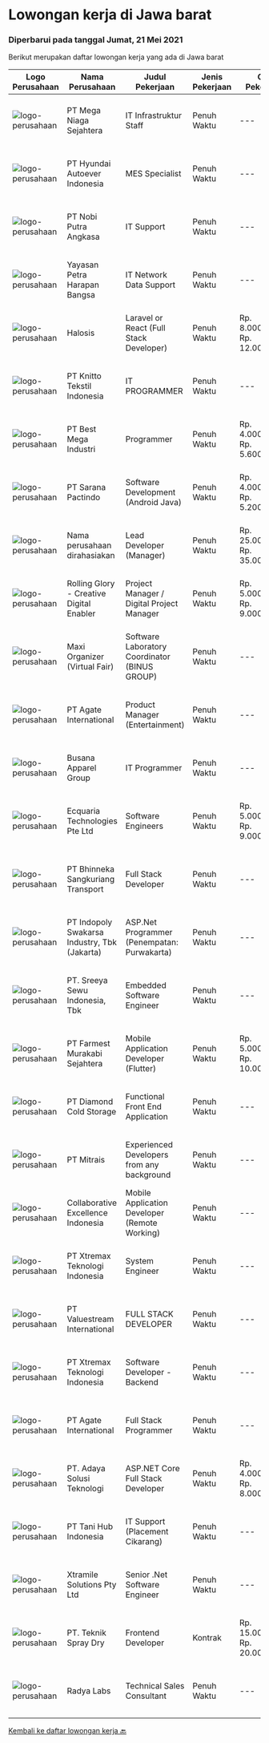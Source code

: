 
  # Lowongan kerja di Jawa barat

  ### Diperbarui pada tanggal Jumat, 21 Mei 2021

  Berikut merupakan daftar lowongan kerja yang ada di Jawa barat

  |Logo Perusahaan | Nama Perusahaan | Judul Pekerjaan | Jenis Pekerjaan | Gaji Pekerjaan | Lokasi | Deskripsi | Tanggal diunggah | Pranala |
  | -------------- | --------------- | --------------- | --------- | --------- | -------------- | ------- | ----------- | ----------- |
  |![logo-perusahaan](https://image-service-cdn.seek.com.au/8a8f8e9181c7cd596f744aa8aec595b85f641dc0/ee4dce1061f3f616224767ad58cb2fc751b8d2dc)|PT Mega Niaga Sejahtera|IT Infrastruktur Staff|Penuh Waktu|---|Bogor|Pendidikan minimal D3/S1 Komputer Pengalaman minimal 1 tahun (fresh graduate) Memahami konsep jaringan (networking), sistem terintegrasi dan security...|Kamis, 20 Mei 2021|https://www.jobstreet.co.id/id/job/it-infrastruktur-staff-3533752?token=0~1515d7df-ad3b-4f0b-8217-32bb11773058&sectionRank=1&jobId=jobstreet-id-job-3533752|
|![logo-perusahaan](https://image-service-cdn.seek.com.au/f992056d5f7387e65175ea734607b8bca8b75b07/ee4dce1061f3f616224767ad58cb2fc751b8d2dc)|PT Hyundai Autoever Indonesia|MES Specialist|Penuh Waktu|---|Bekasi|Purpose of PositionResponsible of MES System, configure required changes on system derived from changes to the process / Daily support and help for...|Jumat, 21 Mei 2021|https://www.jobstreet.co.id/id/job/mes-specialist-3534821?token=0~1515d7df-ad3b-4f0b-8217-32bb11773058&sectionRank=2&jobId=jobstreet-id-job-3534821|
|![logo-perusahaan](https://image-service-cdn.seek.com.au/ed4bf34a48b47e540097c75ebfe92865e8b1c76a/ee4dce1061f3f616224767ad58cb2fc751b8d2dc)|PT Nobi Putra Angkasa|IT Support|Penuh Waktu|---|Jawa Barat|Persyaratan: Pendidikan minimal D3 IT. Bepengalaman minimal 1 tahun pada bidang IT Support. Usia maksimal 30 tahun. Bersedia untuk Outsourcing....|Kamis, 20 Mei 2021|https://www.jobstreet.co.id/id/job/it-support-3533499?token=0~1515d7df-ad3b-4f0b-8217-32bb11773058&sectionRank=3&jobId=jobstreet-id-job-3533499|
|![logo-perusahaan](https://image-service-cdn.seek.com.au/ec485b95811f7be651923cd1494511c92287be2f/ee4dce1061f3f616224767ad58cb2fc751b8d2dc)|Yayasan Petra Harapan Bangsa|IT Network Data Support|Penuh Waktu|---|Bandung|S1 Teknik Komputer / Informatika Minimal pengalaman 2 tahun menangani OS &amp; Software Windows, Linux Server, Windows Server, Router &amp; Switch,...|Rabu, 19 Mei 2021|https://www.jobstreet.co.id/id/job/it-network-data-support-3532945?token=0~1515d7df-ad3b-4f0b-8217-32bb11773058&sectionRank=4&jobId=jobstreet-id-job-3532945|
|![logo-perusahaan](https://image-service-cdn.seek.com.au/5a71b8aafb20225f7e25e024091856a0653e4104/ee4dce1061f3f616224767ad58cb2fc751b8d2dc)|Halosis|Laravel or React (Full Stack Developer)|Penuh Waktu|Rp. 8.000.000-Rp. 12.000.000|Bandung|With Halosis, you will learn and grow your skills with award winning startup up team FullStack Developer Responsibilities: Build, and maintain...|Jumat, 21 Mei 2021|https://www.jobstreet.co.id/id/job/laravel-or-react-full-stack-developer-3534806?token=0~1515d7df-ad3b-4f0b-8217-32bb11773058&sectionRank=5&jobId=jobstreet-id-job-3534806|
|![logo-perusahaan](https://image-service-cdn.seek.com.au/95c392ce622d6134b6173f8d6379a0068249ee50/ee4dce1061f3f616224767ad58cb2fc751b8d2dc)|PT Knitto Tekstil Indonesia|IT PROGRAMMER|Penuh Waktu|---|Bandung|Kami mencari IT Programmer yang terampil dan bersemangat untuk bergabung dengan tim kami. Tugas dan Tanggung Jawab: Membuat program web secara front...|Rabu, 19 Mei 2021|https://www.jobstreet.co.id/id/job/it-programmer-3532683?token=0~1515d7df-ad3b-4f0b-8217-32bb11773058&sectionRank=6&jobId=jobstreet-id-job-3532683|
|![logo-perusahaan](https://image-service-cdn.seek.com.au/11f25e6cbb24af5d68cfa3849f765af9f692b069/ee4dce1061f3f616224767ad58cb2fc751b8d2dc)|PT Best Mega Industri|Programmer|Penuh Waktu|Rp. 4.000.000-Rp. 5.600.000|Depok|Minimal pendidikan Sarjana S1 Komputer, IPK minimum 3.0 Pengalaman membuat program aplikasi web lebih dari 1 tahun Menguasai dengan baik teknik...|Rabu, 19 Mei 2021|https://www.jobstreet.co.id/id/job/programmer-3527573?token=0~1515d7df-ad3b-4f0b-8217-32bb11773058&sectionRank=7&jobId=jobstreet-id-job-3527573|
|![logo-perusahaan](https://image-service-cdn.seek.com.au/98982338245954acade7338ecccff8adaf4bc449/ee4dce1061f3f616224767ad58cb2fc751b8d2dc)|PT Sarana Pactindo|Software Development (Android Java)|Penuh Waktu|Rp. 4.000.000-Rp. 5.200.000|Bandung|Responsibilities : Defines site objecttives by analyzing user requirements; envisioning system features and functionality Designs and develops user...|Rabu, 19 Mei 2021|https://www.jobstreet.co.id/id/job/software-development-android-java-3524058?token=0~1515d7df-ad3b-4f0b-8217-32bb11773058&sectionRank=8&jobId=jobstreet-id-job-3524058|
|![logo-perusahaan](https://us.123rf.com/450wm/pavelstasevich/pavelstasevich1811/pavelstasevich181101027/112815900-stock-vector-no-image-available-icon-flat-vector.jpg?ver=6)|Nama perusahaan dirahasiakan|Lead Developer (Manager)|Penuh Waktu|Rp. 25.000.000-Rp. 35.000.000|Jawa Barat|Ensure that the team continues to deliver high-quality results that satisfy clients' and partners' web technology needs. Foster a culture of...|Rabu, 19 Mei 2021|https://www.jobstreet.co.id/id/job/lead-developer-manager-3533160?token=0~1515d7df-ad3b-4f0b-8217-32bb11773058&sectionRank=9&jobId=jobstreet-id-job-3533160|
|![logo-perusahaan](https://image-service-cdn.seek.com.au/102dca1c75fb558e6532d8df396235b956dd0e8e/ee4dce1061f3f616224767ad58cb2fc751b8d2dc)|Rolling Glory - Creative Digital Enabler|Project Manager / Digital Project Manager|Penuh Waktu|Rp. 5.000.000-Rp. 9.000.000|Jawa Barat|Rolling Glory is looking for a Project Manager role, who:  has experience in managing digital project and team to make sure the result is delivered in...|Rabu, 19 Mei 2021|https://www.jobstreet.co.id/id/job/project-manager-digital-project-manager-3532947?token=0~1515d7df-ad3b-4f0b-8217-32bb11773058&sectionRank=10&jobId=jobstreet-id-job-3532947|
|![logo-perusahaan](https://image-service-cdn.seek.com.au/b067e031fef8f19e5974349db7a066918b8286f3/ee4dce1061f3f616224767ad58cb2fc751b8d2dc)|Maxi Organizer (Virtual Fair)|Software Laboratory Coordinator (BINUS GROUP)|Penuh Waktu|---|Bandung|Job Responsibility•	Ensure effective laboratory operations process in BINUS Bandung Campus•	Responsible for the effectiveness of network coverage,...|Selasa, 18 Mei 2021|https://www.jobstreet.co.id/id/job/software-laboratory-coordinator-binus-group-3531337?token=0~1515d7df-ad3b-4f0b-8217-32bb11773058&sectionRank=11&jobId=jobstreet-id-job-3531337|
|![logo-perusahaan](https://image-service-cdn.seek.com.au/6189288a8757992b1fcc022d84bde90bf75203b0/ee4dce1061f3f616224767ad58cb2fc751b8d2dc)|PT Agate International|Product Manager (Entertainment)|Penuh Waktu|---|Bandung|**Please directly apply to s.agate.id/career** or **Visit our career page at agate.id/career** Agate is looking for Product Manager focusing on our...|Selasa, 18 Mei 2021|https://www.jobstreet.co.id/id/job/product-manager-entertainment-3532012?token=0~1515d7df-ad3b-4f0b-8217-32bb11773058&sectionRank=12&jobId=jobstreet-id-job-3532012|
|![logo-perusahaan](https://image-service-cdn.seek.com.au/683670481263d6172abacd763ed892105168758e/ee4dce1061f3f616224767ad58cb2fc751b8d2dc)|Busana Apparel Group|IT Programmer|Penuh Waktu|---|Bogor|Job Description: Develop new tool, report and enhancement existing tool and report Trouble shoot technical issue and indentify modification needed in...|Rabu, 19 Mei 2021|https://www.jobstreet.co.id/id/job/it-programmer-3532729?token=0~1515d7df-ad3b-4f0b-8217-32bb11773058&sectionRank=13&jobId=jobstreet-id-job-3532729|
|![logo-perusahaan](https://us.123rf.com/450wm/pavelstasevich/pavelstasevich1811/pavelstasevich181101027/112815900-stock-vector-no-image-available-icon-flat-vector.jpg?ver=6)|Ecquaria Technologies Pte Ltd|Software Engineers|Penuh Waktu|Rp. 5.000.000-Rp. 9.000.000|Bandung|Ecquaria Technologies Pte Ltd - Bandung Rep Office is beefing up its development team and is looking for Java developers who will be part of the...|Selasa, 18 Mei 2021|https://www.jobstreet.co.id/id/job/software-engineers-3531410?token=0~1515d7df-ad3b-4f0b-8217-32bb11773058&sectionRank=14&jobId=jobstreet-id-job-3531410|
|![logo-perusahaan](https://image-service-cdn.seek.com.au/269e6bb0d439cd7d9cff5511835e31bef6f00017/ee4dce1061f3f616224767ad58cb2fc751b8d2dc)|PT Bhinneka Sangkuriang Transport|Full Stack Developer|Penuh Waktu|---|Bandung|Kualifikasi :- Minimum S1 Ilmu Komputer/ Sistem Informasi/ Teknik Informatika/ Manajemen Informatika- Menguasai fundamental database seperti SQL...|Kamis, 20 Mei 2021|https://www.jobstreet.co.id/id/job/full-stack-developer-3528589?token=0~1515d7df-ad3b-4f0b-8217-32bb11773058&sectionRank=15&jobId=jobstreet-id-job-3528589|
|![logo-perusahaan](https://image-service-cdn.seek.com.au/964a78fcf9d69832095e4376cb4df0c75b2bd6e1/ee4dce1061f3f616224767ad58cb2fc751b8d2dc)|PT Indopoly Swakarsa Industry, Tbk (Jakarta)|ASP.Net Programmer (Penempatan: Purwakarta)|Penuh Waktu|---|Purwakarta|Deskripsi Kerja : Bertanggungjawab atas ketepatan waktu pembuatan program sesuai dengan jadwal Bertanggungjawab atas kebenaran atas program yang akan...|Kamis, 20 Mei 2021|https://www.jobstreet.co.id/id/job/asp-net-programmer-penempatan:-purwakarta-3533489?token=0~1515d7df-ad3b-4f0b-8217-32bb11773058&sectionRank=16&jobId=jobstreet-id-job-3533489|
|![logo-perusahaan](https://image-service-cdn.seek.com.au/3a8a10a75335bc8072fb6cb5d995bf9ee6a2d7ba/ee4dce1061f3f616224767ad58cb2fc751b8d2dc)|PT. Sreeya Sewu Indonesia, Tbk|Embedded Software Engineer|Penuh Waktu|---|Bogor|Pengalaman Minimal 2 tahun di bidang yang sama Pendidikan D3/S1 semua jurusan Menguasai bahasa pemrograman yang digunakan: C, C++, C#, Python Pernah...|Kamis, 20 Mei 2021|https://www.jobstreet.co.id/id/job/embedded-software-engineer-3529282?token=0~1515d7df-ad3b-4f0b-8217-32bb11773058&sectionRank=17&jobId=jobstreet-id-job-3529282|
|![logo-perusahaan](https://image-service-cdn.seek.com.au/68094a7c20a83c1f99a8bfd017e316062c78be2d/ee4dce1061f3f616224767ad58cb2fc751b8d2dc)|PT Farmest Murakabi Sejahtera|Mobile Application Developer (Flutter)|Penuh Waktu|Rp. 5.000.000-Rp. 10.000.000|Bandung|Perform full mobile application development life cycle for iOS and Android using Flutter framework: Business analysis Conceptualisation Project...|Kamis, 20 Mei 2021|https://www.jobstreet.co.id/id/job/mobile-application-developer-flutter-3528962?token=0~1515d7df-ad3b-4f0b-8217-32bb11773058&sectionRank=18&jobId=jobstreet-id-job-3528962|
|![logo-perusahaan](https://image-service-cdn.seek.com.au/6d56383b0316bf97f26e28d2c030d8c39fd1c836/ee4dce1061f3f616224767ad58cb2fc751b8d2dc)|PT Diamond Cold Storage|Functional Front End Application|Penuh Waktu|---|Bekasi|Responsibilities : Documenting business case, terms of references and project specification system. Define and prepare document project or product...|Selasa, 18 Mei 2021|https://www.jobstreet.co.id/id/job/functional-front-end-application-3531561?token=0~1515d7df-ad3b-4f0b-8217-32bb11773058&sectionRank=19&jobId=jobstreet-id-job-3531561|
|![logo-perusahaan](https://image-service-cdn.seek.com.au/873c75fc9ed6df00967320d343e4e2a794129d8b/ee4dce1061f3f616224767ad58cb2fc751b8d2dc)|PT Mitrais|Experienced Developers from any background|Penuh Waktu|---|Bandung|Build your Career with Mitrais !  We're looking for experienced Software Engineers from any background to be part of our team.  What will you...|Kamis, 20 Mei 2021|https://www.jobstreet.co.id/id/job/experienced-developers-from-any-background-3528712?token=0~1515d7df-ad3b-4f0b-8217-32bb11773058&sectionRank=20&jobId=jobstreet-id-job-3528712|
|![logo-perusahaan](https://image-service-cdn.seek.com.au/7145b1ba6bc0dbd678e2bf86d776dd2b1b9b81f6/ee4dce1061f3f616224767ad58cb2fc751b8d2dc)|Collaborative Excellence Indonesia|Mobile Application Developer (Remote Working)|Penuh Waktu|---|Jawa Barat|Responsibilities: Capable of understanding and delivering development according to plan Understanding software development lifecycle, solution,...|Rabu, 19 Mei 2021|https://www.jobstreet.co.id/id/job/mobile-application-developer-remote-working-3524195?token=0~1515d7df-ad3b-4f0b-8217-32bb11773058&sectionRank=21&jobId=jobstreet-id-job-3524195|
|![logo-perusahaan](https://image-service-cdn.seek.com.au/ce74a79d8ea261e54cdae65dc8035221535675cf/ee4dce1061f3f616224767ad58cb2fc751b8d2dc)|PT Xtremax Teknologi Indonesia|System Engineer|Penuh Waktu|---|Bandung|As an Amazon Adventurer, you must be armed with the determination and fervor to conquer the Amazon forest with Powershell and other tools. This...|Rabu, 19 Mei 2021|https://www.jobstreet.co.id/id/job/system-engineer-3528464?token=0~1515d7df-ad3b-4f0b-8217-32bb11773058&sectionRank=22&jobId=jobstreet-id-job-3528464|
|![logo-perusahaan](https://image-service-cdn.seek.com.au/83743cb77abbee391a8753d6497b99ca11f66cb8/ee4dce1061f3f616224767ad58cb2fc751b8d2dc)|PT Valuestream International|FULL STACK DEVELOPER|Penuh Waktu|---|Bandung|Requirements: Candidate must possess Diploma/Bachelor’s Degree in Computer Science/IT from a reputable university. Preferable with minimum 1 year...|Rabu, 19 Mei 2021|https://www.jobstreet.co.id/id/job/full-stack-developer-3527646?token=0~1515d7df-ad3b-4f0b-8217-32bb11773058&sectionRank=23&jobId=jobstreet-id-job-3527646|
|![logo-perusahaan](https://image-service-cdn.seek.com.au/ce74a79d8ea261e54cdae65dc8035221535675cf/ee4dce1061f3f616224767ad58cb2fc751b8d2dc)|PT Xtremax Teknologi Indonesia|Software Developer - Backend|Penuh Waktu|---|Bandung|Job Description As a Software Developer, specifically backend, you will be introduced to ASP.NET development platforms and will be actively involved...|Rabu, 19 Mei 2021|https://www.jobstreet.co.id/id/job/software-developer-backend-3528466?token=0~1515d7df-ad3b-4f0b-8217-32bb11773058&sectionRank=24&jobId=jobstreet-id-job-3528466|
|![logo-perusahaan](https://image-service-cdn.seek.com.au/6189288a8757992b1fcc022d84bde90bf75203b0/ee4dce1061f3f616224767ad58cb2fc751b8d2dc)|PT Agate International|Full Stack Programmer|Penuh Waktu|---|Bandung|*Please directly apply to s.agate.id/career** or **Visit our career page at agate.id/career** RESPONSIBILITIES  Collaborate with cross-functional...|Selasa, 18 Mei 2021|https://www.jobstreet.co.id/id/job/full-stack-programmer-3532016?token=0~1515d7df-ad3b-4f0b-8217-32bb11773058&sectionRank=25&jobId=jobstreet-id-job-3532016|
|![logo-perusahaan](https://image-service-cdn.seek.com.au/0f936c0fff93b73d89140961eaa984a6ae47f83b/ee4dce1061f3f616224767ad58cb2fc751b8d2dc)|PT. Adaya Solusi Teknologi|ASP.NET Core Full Stack Developer|Penuh Waktu|Rp. 4.000.000-Rp. 8.000.000|Bandung|Hi, We are looking for you to join us in ASTEK company. If you meet our requirements below, please don't hesitate to apply this job. General SKill...|Rabu, 19 Mei 2021|https://www.jobstreet.co.id/id/job/asp-net-core-full-stack-developer-3528419?token=0~1515d7df-ad3b-4f0b-8217-32bb11773058&sectionRank=26&jobId=jobstreet-id-job-3528419|
|![logo-perusahaan](https://image-service-cdn.seek.com.au/04eba203f68bdbbf9d75b82e05609b237a1b2969/ee4dce1061f3f616224767ad58cb2fc751b8d2dc)|PT Tani Hub Indonesia|IT Support (Placement Cikarang)|Penuh Waktu|---|Bekasi|Job Description: Provide day-to-day support to ensure smooth running of the computers, printers &amp; barcode scanners Troubleshoots and resolve...|Senin, 17 Mei 2021|https://www.jobstreet.co.id/id/job/it-support-placement-cikarang-3530095?token=0~1515d7df-ad3b-4f0b-8217-32bb11773058&sectionRank=27&jobId=jobstreet-id-job-3530095|
|![logo-perusahaan](https://image-service-cdn.seek.com.au/886dbb766c5bd832cea6f1bb5b5374b094ca8917/ee4dce1061f3f616224767ad58cb2fc751b8d2dc)|Xtramile Solutions Pty Ltd|Senior .Net Software Engineer|Penuh Waktu|---|Jawa Barat|Innovative job opportunity offering a high salary package, attractive bonus remuneration and full remote working arrangement.This role will help...|Kamis, 20 Mei 2021|https://www.jobstreet.co.id/id/job/senior-net-software-engineer-3533449?token=0~1515d7df-ad3b-4f0b-8217-32bb11773058&sectionRank=28&jobId=jobstreet-id-job-3533449|
|![logo-perusahaan](https://us.123rf.com/450wm/pavelstasevich/pavelstasevich1811/pavelstasevich181101027/112815900-stock-vector-no-image-available-icon-flat-vector.jpg?ver=6)|PT. Teknik Spray Dry|Frontend Developer|Kontrak|Rp. 15.000.000-Rp. 20.000.000|Bogor|We are looking for a great Frontend JavaScript developer, Your primary focus will be on developing user interface components and implementing them....|Selasa, 18 Mei 2021|https://www.jobstreet.co.id/id/job/frontend-developer-3531511?token=0~1515d7df-ad3b-4f0b-8217-32bb11773058&sectionRank=29&jobId=jobstreet-id-job-3531511|
|![logo-perusahaan](https://image-service-cdn.seek.com.au/1d1dfb322f3274db0c951835100bef2c404218a7/ee4dce1061f3f616224767ad58cb2fc751b8d2dc)|Radya Labs|Technical Sales Consultant|Penuh Waktu|---|Bandung|Your Role:Radya Labs is looking for Technical Sales Consultant that have the knowledge of how IT system development works and know-how of selling a...|Selasa, 18 Mei 2021|https://www.jobstreet.co.id/id/job/technical-sales-consultant-3531177?token=0~1515d7df-ad3b-4f0b-8217-32bb11773058&sectionRank=30&jobId=jobstreet-id-job-3531177|


  [Kembali ke daftar lowongan kerja 🔙](../README.md#daftar-lowongan-kerja)
  